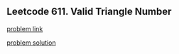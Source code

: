 ## Leetcode 611. Valid Triangle Number
[problem link](https://leetcode.com/problems/valid-triangle-number/description/)

[problem solution](https://github.com/yousifelboukhary/Binary-search-problems/blob/main/611.%20Valid%20Triangle%20Number/611.%20Valid%20Triangle%20Number.cpp)
